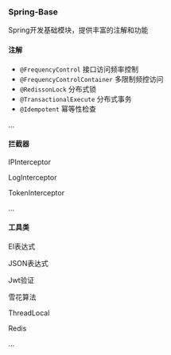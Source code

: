 ### Spring-Base

Spring开发基础模块，提供丰富的注解和功能

#### 注解

- ```@FrequencyControl``` 接口访问频率控制
- ```@FrequencyControlContainer``` 多限制频控访问
- ```@RedissonLock``` 分布式锁
- ```@TransactionalExecute``` 分布式事务
- ```@Idempotent``` 幂等性检查

...

#### 拦截器

IPInterceptor

LogInterceptor

TokenInterceptor

...

#### 工具类

El表达式

JSON表达式

Jwt验证

雪花算法

ThreadLocal

Redis

...

